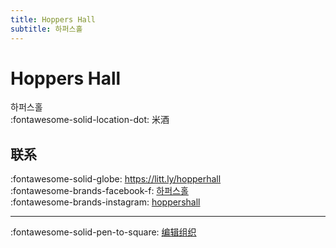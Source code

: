 ```yaml
---
title: Hoppers Hall
subtitle: 하퍼스홀
---
```


# Hoppers Hall

하퍼스홀  
:fontawesome-solid-location-dot: 米酒  


## 联系

:fontawesome-solid-globe: <https://litt.ly/hopperhall>  
:fontawesome-brands-facebook-f: [하퍼스홀](https://www.facebook.com/하퍼스홀)  
:fontawesome-brands-instagram: [hoppershall](http://instagram.com/hoppershall)  

---

:fontawesome-solid-pen-to-square: [编辑组织](https://github.com/swingdance/orgs/issues/new?assignees=&labels=update+org&projects=&template=03-update_entity.yml&title=Update%20Org%3A%20ko_KR%20%E2%80%A2%20Hoppers%20Hall&region=ko_KR&id=hoppers-hall&name=Hoppers%20Hall)
